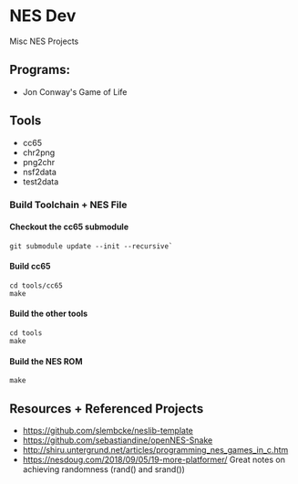 # NES Dev

Misc NES Projects

## Programs:

- Jon Conway's Game of Life


## Tools

- cc65
- chr2png
- png2chr
- nsf2data
- test2data


### Build Toolchain + NES File


#### Checkout the cc65 submodule
```
git submodule update --init --recursive`
```

#### Build cc65
```
cd tools/cc65
make
```

#### Build the other tools
```
cd tools
make
```

#### Build the NES ROM
```
make
```


## Resources + Referenced Projects

- https://github.com/slembcke/neslib-template
- https://github.com/sebastiandine/openNES-Snake
- http://shiru.untergrund.net/articles/programming_nes_games_in_c.htm
- https://nesdoug.com/2018/09/05/19-more-platformer/ Great notes on achieving randomness (rand() and srand())